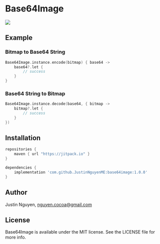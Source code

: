 # Base64Image

[![](https://jitpack.io/v/JustinNguyenME/base64image.svg)](https://jitpack.io/#JustinNguyenME/base64image)

## Example

### Bitmap to Base64 String
```kotlin
Base64Image.instance.encode(bitmap) { base64 ->
    base64?.let {
        // success
    }
}
```

### Base64 String to Bitmap
```kotlin
Base64Image.instance.decode(base64, { bitmap ->
    bitmap?.let {
        // success
    }
})
```

## Installation

```groovy
repositories {
    maven { url "https://jitpack.io" }
}
```

```groovy
dependencies {
    implementation 'com.github.JustinNguyenME:base64image:1.0.0'
}
```

## Author

Justin Nguyen, nguyen.cocoa@gmail.com

## License

Base64Image is available under the MIT license. See the LICENSE file for more info.